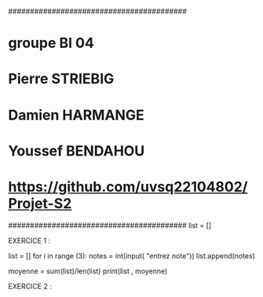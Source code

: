 #########################################
# groupe BI 04
# Pierre STRIEBIG
# Damien HARMANGE
# Youssef BENDAHOU 
# https://github.com/uvsq22104802/Projet-S2
#########################################
list = []

EXERCICE 1 :

list = []
for i in range (3):
 notes = int(input( "entrez note"))
 list.append(notes)
 

moyenne = sum(list)/len(list)
print(list , moyenne)

EXERCICE 2 :

